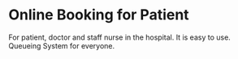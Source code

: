 # Online Booking for Patient

For patient, doctor and staff nurse in the hospital. It is easy to use. Queueing System for everyone.
